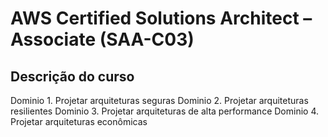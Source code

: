# AWS Certified Solutions Architect – Associate (SAA-C03)

## Descrição do curso 

  Dominio 1. Projetar arquiteturas seguras
  Dominio 2. Projetar arquiteturas resilientes
  Dominio 3. Projetar arquiteturas de alta performance
  Dominio 4. Projetar arquiteturas econômicas
